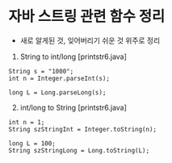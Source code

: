# 자바 스트링 관련 함수 정리 
* 새로 알게된 것, 잊어버리기 쉬운 것 위주로 정리

1. String to int/long [printstr6.java]
```
String s = "1000";    
int n = Integer.parseInt(s);

long L = Long.parseLong(s);    
```

2. int/long to String [printstr6.java]
```
int n = 1;
String szStringInt = Integer.toString(n);
        
long L = 100;
String szStringLong = Long.toString(L);
```
